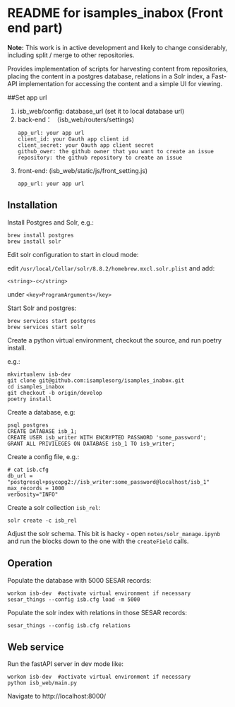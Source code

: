 # README for isamples_inabox (Front end part)

**Note:** This work is in active development and likely to change 
considerably, including split / merge to other repositories.

Provides implementation of scripts for harvesting content from 
repositories, placing the content in a postgres database, relations
in a Solr index, a Fast-API implementation for accessing the content 
and a simple UI for viewing. 

##Set app url
1) isb_web/config: database_url (set it to local database url)
2) back-end： （isb_web/routers/settings)
   ```
   app_url: your app url
   client_id: your Oauth app client id
   client_secret: your Oauth app client secret
   github_ower: the github owner that you want to create an issue
   repository: the github repository to create an issue
   ```
3) front-end: (isb_web/static/js/front_setting.js)
   ```
   app_url: your app url
   ```
## Installation

Install Postgres and Solr, e.g.:
```
brew install postgres
brew install solr
```

Edit solr configuration to start in cloud mode:

edit `/usr/local/Cellar/solr/8.8.2/homebrew.mxcl.solr.plist` and add:
```
<string>-c</string>  
```
under `<key>ProgramArguments</key>`

Start Solr and postgres:
```
brew services start postgres
brew services start solr
```

Create a python virtual environment, checkout the source, and run poetry install.

e.g.:
```
mkvirtualenv isb-dev
git clone git@github.com:isamplesorg/isamples_inabox.git
cd isamples_inabox
git checkout -b origin/develop
poetry install
```

Create a database, e.g:
```
psql postgres
CREATE DATABASE isb_1;
CREATE USER isb_writer WITH ENCRYPTED PASSWORD 'some_password';
GRANT ALL PRIVILEGES ON DATABASE isb_1 TO isb_writer;
```

Create a config file, e.g.:
```
# cat isb.cfg
db_url = "postgresql+psycopg2://isb_writer:some_password@localhost/isb_1"
max_records = 1000
verbosity="INFO"
```

Create a solr collection `isb_rel`:
```
solr create -c isb_rel
```

Adjust the solr schema. This bit is hacky - open `notes/solr_manage.ipynb` 
and run the blocks down to the one with the `createField` calls. 

## Operation

Populate the database with 5000 SESAR records:

```
workon isb-dev  #activate virtual environment if necessary
sesar_things --config isb.cfg load -m 5000
```

Populate the solr index with relations in those SESAR records:
```
sesar_things --config isb.cfg relations
```

## Web service

Run the fastAPI server in dev mode like:
```
workon isb-dev  #activate virtual environment if necessary
python isb_web/main.py
```

Navigate to http://localhost:8000/


